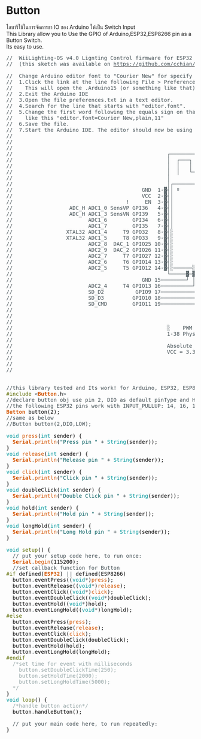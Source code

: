 # Button
ไลบารีใช้ในการจัดการขา IO ของ Arduino ให้เป็น Switch Input<br>
This Library allow you to Use the GPIO of Arduino,ESP32,ESP8266 pin as a Button Switch.<br>
Its easy to use.<br>

<pre>
<font color="#434f54">&#47;&#47; &nbsp;WiiLighting-OS v4.0 Lignting Control firmware for ESP32 Copy Left by Wichian Toso</font>
<font color="#434f54">&#47;&#47; &nbsp;(this sketch was available on </font><u><font color="#434f54">https:&#47;&#47;github.com&#47;cchian&#47;wiilighting-os</font></u><font color="#434f54">)</font>

<font color="#434f54">&#47;&#47; &nbsp;Change Arduino editor font to &#34;Courier New&#34; for specify correct ESP32 image below.</font>
<font color="#434f54">&#47;&#47; &nbsp;1.Click the link at the line following File &gt; Preferences &gt; More preferences can be edited directly in the file.</font>
<font color="#434f54">&#47;&#47; &nbsp;&nbsp;&nbsp;This will open the .Arduino15 (or something like that) folder.</font>
<font color="#434f54">&#47;&#47; &nbsp;2.Exit the Arduino IDE</font>
<font color="#434f54">&#47;&#47; &nbsp;3.Open the file preferences.txt in a text editor.</font>
<font color="#434f54">&#47;&#47; &nbsp;4.Search for the line that starts with &#34;editor.font&#34;.</font>
<font color="#434f54">&#47;&#47; &nbsp;5.Change the first word following the equals sign on that line to the &#34;Courier New&#34;.</font>
<font color="#434f54">&#47;&#47; &nbsp;&nbsp;&nbsp;like this &#34;editor.font=Courier New,plain,11&#34;</font>
<font color="#434f54">&#47;&#47; &nbsp;6.Save the file.</font>
<font color="#434f54">&#47;&#47; &nbsp;7.Start the Arduino IDE. The editor should now be using the font you chose.</font>
<font color="#434f54">&#47;&#47;</font>
<font color="#434f54">&#47;&#47;</font>
<font color="#434f54">&#47;&#47;</font>
<font color="#434f54">&#47;&#47; &nbsp;&nbsp;&nbsp;&nbsp;&nbsp;&nbsp;&nbsp;&nbsp;&nbsp;&nbsp;&nbsp;&nbsp;&nbsp;&nbsp;&nbsp;&nbsp;&nbsp;&nbsp;&nbsp;&nbsp;&nbsp;&nbsp;&nbsp;&nbsp;&nbsp;&nbsp;&nbsp;&nbsp;&nbsp;&nbsp;&nbsp;&nbsp;&nbsp;&nbsp;&nbsp;&nbsp;&nbsp;&nbsp;&nbsp;&nbsp;&nbsp;&nbsp;&nbsp;&nbsp;&nbsp;&nbsp;&nbsp;&nbsp;┌─────────────────────────────┐</font>
<font color="#434f54">&#47;&#47; &nbsp;&nbsp;&nbsp;&nbsp;&nbsp;&nbsp;&nbsp;&nbsp;&nbsp;&nbsp;&nbsp;&nbsp;&nbsp;&nbsp;&nbsp;&nbsp;&nbsp;&nbsp;&nbsp;&nbsp;&nbsp;&nbsp;&nbsp;&nbsp;&nbsp;&nbsp;&nbsp;&nbsp;&nbsp;&nbsp;&nbsp;&nbsp;&nbsp;&nbsp;&nbsp;&nbsp;&nbsp;&nbsp;&nbsp;&nbsp;&nbsp;&nbsp;&nbsp;&nbsp;&nbsp;&nbsp;&nbsp;&nbsp;│ &nbsp;┌───┐ &nbsp;&nbsp;┌───┐ &nbsp;&nbsp;┌───┬───┐ &nbsp;│</font>
<font color="#434f54">&#47;&#47; &nbsp;&nbsp;&nbsp;&nbsp;&nbsp;&nbsp;&nbsp;&nbsp;&nbsp;&nbsp;&nbsp;&nbsp;&nbsp;&nbsp;&nbsp;&nbsp;&nbsp;&nbsp;&nbsp;&nbsp;&nbsp;&nbsp;&nbsp;&nbsp;&nbsp;&nbsp;&nbsp;&nbsp;&nbsp;&nbsp;&nbsp;&nbsp;&nbsp;&nbsp;&nbsp;&nbsp;&nbsp;&nbsp;&nbsp;&nbsp;&nbsp;&nbsp;&nbsp;&nbsp;&nbsp;&nbsp;&nbsp;&nbsp;│ &nbsp;│ &nbsp;&nbsp;│ &nbsp;&nbsp;│ &nbsp;&nbsp;│ &nbsp;&nbsp;│ &nbsp;&nbsp;│ &nbsp;&nbsp;│ &nbsp;│</font>
<font color="#434f54">&#47;&#47; &nbsp;&nbsp;&nbsp;&nbsp;&nbsp;&nbsp;&nbsp;&nbsp;&nbsp;&nbsp;&nbsp;&nbsp;&nbsp;&nbsp;&nbsp;&nbsp;&nbsp;&nbsp;&nbsp;&nbsp;&nbsp;&nbsp;&nbsp;&nbsp;&nbsp;&nbsp;&nbsp;&nbsp;&nbsp;&nbsp;&nbsp;&nbsp;&nbsp;&nbsp;&nbsp;&nbsp;&nbsp;&nbsp;&nbsp;&nbsp;&nbsp;&nbsp;&nbsp;&nbsp;&nbsp;&nbsp;&nbsp;&nbsp;│ &nbsp;│ &nbsp;&nbsp;└───┘ &nbsp;&nbsp;└───┘ &nbsp;&nbsp;│ &nbsp;&nbsp;│ &nbsp;│</font>
<font color="#434f54">&#47;&#47; &nbsp;&nbsp;&nbsp;&nbsp;&nbsp;&nbsp;&nbsp;&nbsp;&nbsp;&nbsp;&nbsp;&nbsp;&nbsp;&nbsp;&nbsp;&nbsp;&nbsp;&nbsp;&nbsp;&nbsp;&nbsp;&nbsp;&nbsp;&nbsp;&nbsp;&nbsp;&nbsp;&nbsp;&nbsp;&nbsp;&nbsp;&nbsp;&nbsp;&nbsp;&nbsp;&nbsp;&nbsp;&nbsp;&nbsp;&nbsp;&nbsp;&nbsp;&nbsp;&nbsp;&nbsp;&nbsp;&nbsp;&nbsp;│ &nbsp;&nbsp;&nbsp;&nbsp;&nbsp;&nbsp;&nbsp;&nbsp;&nbsp;&nbsp;&nbsp;&nbsp;&nbsp;&nbsp;&nbsp;&nbsp;&nbsp;&nbsp;&nbsp;&nbsp;&nbsp;│ &nbsp;&nbsp;│ &nbsp;│</font>
<font color="#434f54">&#47;&#47; &nbsp;&nbsp;&nbsp;&nbsp;&nbsp;&nbsp;&nbsp;&nbsp;&nbsp;&nbsp;&nbsp;&nbsp;&nbsp;&nbsp;&nbsp;&nbsp;&nbsp;&nbsp;&nbsp;&nbsp;&nbsp;&nbsp;&nbsp;&nbsp;&nbsp;&nbsp;&nbsp;&nbsp;&nbsp;&nbsp;&nbsp;&nbsp;&nbsp;&nbsp;&nbsp;&nbsp;&nbsp;&nbsp;&nbsp;&nbsp;&nbsp;&nbsp;&nbsp;&nbsp;&nbsp;&nbsp;&nbsp;&nbsp;│┌───────────────────────────┐│</font>
<font color="#434f54">&#47;&#47; &nbsp;&nbsp;&nbsp;&nbsp;&nbsp;&nbsp;&nbsp;&nbsp;&nbsp;&nbsp;&nbsp;&nbsp;&nbsp;&nbsp;&nbsp;&nbsp;&nbsp;&nbsp;&nbsp;&nbsp;&nbsp;&nbsp;&nbsp;&nbsp;&nbsp;&nbsp;&nbsp;&nbsp;&nbsp;&nbsp;&nbsp;&nbsp;&nbsp;&nbsp;&nbsp;&nbsp;&nbsp;&nbsp;&nbsp;&nbsp;GND &nbsp;1-▓┤│ º &nbsp;&nbsp;&nbsp;&nbsp;&nbsp;&nbsp;&nbsp;&nbsp;&nbsp;&nbsp;&nbsp;&nbsp;&nbsp;&nbsp;&nbsp;&nbsp;&nbsp;&nbsp;&nbsp;&nbsp;&nbsp;&nbsp;&nbsp;&nbsp;│├▓-38 GND</font>
<font color="#434f54">&#47;&#47; &nbsp;&nbsp;&nbsp;&nbsp;&nbsp;&nbsp;&nbsp;&nbsp;&nbsp;&nbsp;&nbsp;&nbsp;&nbsp;&nbsp;&nbsp;&nbsp;&nbsp;&nbsp;&nbsp;&nbsp;&nbsp;&nbsp;&nbsp;&nbsp;&nbsp;&nbsp;&nbsp;&nbsp;&nbsp;&nbsp;&nbsp;&nbsp;&nbsp;&nbsp;&nbsp;&nbsp;&nbsp;&nbsp;&nbsp;&nbsp;VCC &nbsp;2-▓┤│ &nbsp;&nbsp;&nbsp;&nbsp;&nbsp;&nbsp;&nbsp;&nbsp;&nbsp;&nbsp;&nbsp;&nbsp;&nbsp;&nbsp;&nbsp;&nbsp;&nbsp;&nbsp;&nbsp;&nbsp;&nbsp;&nbsp;&nbsp;&nbsp;&nbsp;&nbsp;░├▓-37 GPIO23</font>
<font color="#434f54">&#47;&#47; &nbsp;&nbsp;&nbsp;&nbsp;&nbsp;&nbsp;&nbsp;&nbsp;&nbsp;&nbsp;&nbsp;&nbsp;&nbsp;&nbsp;&nbsp;&nbsp;&nbsp;&nbsp;&nbsp;&nbsp;&nbsp;&nbsp;&nbsp;&nbsp;&nbsp;&nbsp;&nbsp;&nbsp;&nbsp;&nbsp;&nbsp;&nbsp;&nbsp;&nbsp;&nbsp;! &nbsp;&nbsp;&nbsp;&nbsp;EN &nbsp;3-▓┤│ &nbsp;&nbsp;&nbsp;&nbsp;&nbsp;&nbsp;&nbsp;&nbsp;&nbsp;&nbsp;&nbsp;&nbsp;&nbsp;&nbsp;&nbsp;&nbsp;&nbsp;&nbsp;&nbsp;&nbsp;&nbsp;&nbsp;&nbsp;&nbsp;&nbsp;&nbsp;░├▓-36 GPIO22 &nbsp;&nbsp;&nbsp;&nbsp;&nbsp;&nbsp;&nbsp;&nbsp;&nbsp;&nbsp;&nbsp;SCL</font>
<font color="#434f54">&#47;&#47; &nbsp;&nbsp;&nbsp;&nbsp;&nbsp;&nbsp;&nbsp;&nbsp;&nbsp;&nbsp;&nbsp;&nbsp;&nbsp;&nbsp;&nbsp;&nbsp;&nbsp;ADC_H ADC1_0 SensVP GPI36 &nbsp;&nbsp;4-▓┤│ &nbsp;&nbsp;&nbsp;&nbsp;&nbsp;&nbsp;&nbsp;&nbsp;&nbsp;&nbsp;&nbsp;&nbsp;&nbsp;&nbsp;&nbsp;&nbsp;&nbsp;&nbsp;&nbsp;&nbsp;&nbsp;&nbsp;&nbsp;&nbsp;&nbsp;&nbsp;░├▓-35 GPIO1 &nbsp;TX0 &nbsp;&nbsp;&nbsp;&nbsp;&nbsp;&nbsp;&nbsp;CLK03</font>
<font color="#434f54">&#47;&#47; &nbsp;&nbsp;&nbsp;&nbsp;&nbsp;&nbsp;&nbsp;&nbsp;&nbsp;&nbsp;&nbsp;&nbsp;&nbsp;&nbsp;&nbsp;&nbsp;&nbsp;ADC_H ADC1_3 SensVN GPI39 &nbsp;&nbsp;5-▓┤│ &nbsp;&nbsp;&nbsp;&nbsp;&nbsp;&nbsp;&nbsp;&nbsp;&nbsp;&nbsp;&nbsp;&nbsp;&nbsp;&nbsp;&nbsp;&nbsp;&nbsp;&nbsp;&nbsp;&nbsp;&nbsp;&nbsp;&nbsp;&nbsp;&nbsp;&nbsp;░├▓-34 GPIO3 &nbsp;RX0 &nbsp;&nbsp;&nbsp;&nbsp;&nbsp;&nbsp;&nbsp;CLK02</font>
<font color="#434f54">&#47;&#47; &nbsp;&nbsp;&nbsp;&nbsp;&nbsp;&nbsp;&nbsp;&nbsp;&nbsp;&nbsp;&nbsp;&nbsp;&nbsp;&nbsp;&nbsp;&nbsp;&nbsp;&nbsp;&nbsp;&nbsp;&nbsp;&nbsp;&nbsp;ADC1_6 &nbsp;&nbsp;&nbsp;&nbsp;&nbsp;&nbsp;&nbsp;GPI34 &nbsp;&nbsp;6-▓┤│ &nbsp;&nbsp;&nbsp;&nbsp;&nbsp;&nbsp;&nbsp;&nbsp;&nbsp;&nbsp;&nbsp;&nbsp;&nbsp;&nbsp;&nbsp;&nbsp;&nbsp;&nbsp;&nbsp;&nbsp;&nbsp;&nbsp;&nbsp;&nbsp;&nbsp;&nbsp;░├▓-33 GPIO21 &nbsp;&nbsp;&nbsp;&nbsp;&nbsp;&nbsp;&nbsp;&nbsp;&nbsp;&nbsp;&nbsp;SDA</font>
<font color="#434f54">&#47;&#47; &nbsp;&nbsp;&nbsp;&nbsp;&nbsp;&nbsp;&nbsp;&nbsp;&nbsp;&nbsp;&nbsp;&nbsp;&nbsp;&nbsp;&nbsp;&nbsp;&nbsp;&nbsp;&nbsp;&nbsp;&nbsp;&nbsp;&nbsp;ADC1_7 &nbsp;&nbsp;&nbsp;&nbsp;&nbsp;&nbsp;&nbsp;GPI35 &nbsp;&nbsp;7-▓┤│ &nbsp;&nbsp;&nbsp;&nbsp;&nbsp;&nbsp;&nbsp;&nbsp;&nbsp;&nbsp;ESP32 &nbsp;&nbsp;&nbsp;&nbsp;&nbsp;&nbsp;&nbsp;&nbsp;&nbsp;&nbsp;░├▓-32 GPIO20</font>
<font color="#434f54">&#47;&#47; &nbsp;&nbsp;&nbsp;&nbsp;&nbsp;&nbsp;&nbsp;&nbsp;&nbsp;&nbsp;&nbsp;&nbsp;&nbsp;&nbsp;&nbsp;&nbsp;XTAL32 ADC1_4 &nbsp;&nbsp;&nbsp;&nbsp;T9 GPO32 &nbsp;&nbsp;8-▓┤░ &nbsp;&nbsp;&nbsp;&nbsp;&nbsp;&nbsp;&nbsp;&nbsp;&nbsp;&nbsp;&nbsp;&nbsp;&nbsp;&nbsp;&nbsp;&nbsp;&nbsp;&nbsp;&nbsp;&nbsp;&nbsp;&nbsp;&nbsp;&nbsp;&nbsp;&nbsp;░├▓-31 GPIO19</font>
<font color="#434f54">&#47;&#47; &nbsp;&nbsp;&nbsp;&nbsp;&nbsp;&nbsp;&nbsp;&nbsp;&nbsp;&nbsp;&nbsp;&nbsp;&nbsp;&nbsp;&nbsp;&nbsp;XTAL32 ADC1_5 &nbsp;&nbsp;&nbsp;&nbsp;T8 GPO33 &nbsp;&nbsp;9-▓┤░ &nbsp;&nbsp;&nbsp;&nbsp;&nbsp;&nbsp;&nbsp;&nbsp;&nbsp;&nbsp;&nbsp;&nbsp;&nbsp;&nbsp;&nbsp;&nbsp;&nbsp;&nbsp;&nbsp;&nbsp;&nbsp;&nbsp;&nbsp;&nbsp;&nbsp;&nbsp;░├▓-30 GPIO18</font>
<font color="#434f54">&#47;&#47; &nbsp;&nbsp;&nbsp;&nbsp;&nbsp;&nbsp;&nbsp;&nbsp;&nbsp;&nbsp;&nbsp;&nbsp;&nbsp;&nbsp;&nbsp;&nbsp;&nbsp;&nbsp;&nbsp;&nbsp;&nbsp;&nbsp;&nbsp;ADC2_8 &nbsp;DAC_1 GPIO25 10-▓┤░ &nbsp;&nbsp;&nbsp;&nbsp;&nbsp;&nbsp;&nbsp;&nbsp;&nbsp;&nbsp;&nbsp;&nbsp;&nbsp;&nbsp;&nbsp;&nbsp;&nbsp;&nbsp;&nbsp;&nbsp;&nbsp;&nbsp;&nbsp;&nbsp;&nbsp;&nbsp;░├▓-29 GPIO5</font>
<font color="#434f54">&#47;&#47; &nbsp;&nbsp;&nbsp;&nbsp;&nbsp;&nbsp;&nbsp;&nbsp;&nbsp;&nbsp;&nbsp;&nbsp;&nbsp;&nbsp;&nbsp;&nbsp;&nbsp;&nbsp;&nbsp;&nbsp;&nbsp;&nbsp;&nbsp;ADC2_9 &nbsp;DAC_2 GPIO26 11-▓┤░ &nbsp;&nbsp;&nbsp;&nbsp;&nbsp;&nbsp;&nbsp;&nbsp;&nbsp;&nbsp;&nbsp;&nbsp;&nbsp;&nbsp;&nbsp;&nbsp;&nbsp;&nbsp;&nbsp;&nbsp;&nbsp;&nbsp;&nbsp;&nbsp;&nbsp;&nbsp;░├▓-28 GPIO17 TX1</font>
<font color="#434f54">&#47;&#47; &nbsp;&nbsp;&nbsp;&nbsp;&nbsp;&nbsp;&nbsp;&nbsp;&nbsp;&nbsp;&nbsp;&nbsp;&nbsp;&nbsp;&nbsp;&nbsp;&nbsp;&nbsp;&nbsp;&nbsp;&nbsp;&nbsp;&nbsp;ADC2_7 &nbsp;&nbsp;&nbsp;&nbsp;T7 GPIO27 12-▓┤░ &nbsp;&nbsp;&nbsp;&nbsp;&nbsp;&nbsp;&nbsp;&nbsp;&nbsp;&nbsp;&nbsp;&nbsp;&nbsp;&nbsp;&nbsp;&nbsp;&nbsp;&nbsp;&nbsp;&nbsp;&nbsp;&nbsp;&nbsp;&nbsp;&nbsp;&nbsp;░├▓-27 GPIO16 RX1</font>
<font color="#434f54">&#47;&#47; &nbsp;&nbsp;&nbsp;&nbsp;&nbsp;&nbsp;&nbsp;&nbsp;&nbsp;&nbsp;&nbsp;&nbsp;&nbsp;&nbsp;&nbsp;&nbsp;&nbsp;&nbsp;&nbsp;&nbsp;&nbsp;&nbsp;&nbsp;ADC2_6 &nbsp;&nbsp;&nbsp;&nbsp;T6 GPIO14 13-▓┤░ &nbsp;&nbsp;&nbsp;&nbsp;&nbsp;&nbsp;&nbsp;&nbsp;&nbsp;&nbsp;&nbsp;&nbsp;&nbsp;&nbsp;&nbsp;&nbsp;&nbsp;&nbsp;&nbsp;&nbsp;&nbsp;&nbsp;&nbsp;&nbsp;&nbsp;&nbsp;░├▓-26 GPIO4 &nbsp;T0 &nbsp;ADC2_0</font>
<font color="#434f54">&#47;&#47; &nbsp;&nbsp;&nbsp;&nbsp;&nbsp;&nbsp;&nbsp;&nbsp;&nbsp;&nbsp;&nbsp;&nbsp;&nbsp;&nbsp;&nbsp;&nbsp;&nbsp;&nbsp;&nbsp;&nbsp;&nbsp;&nbsp;&nbsp;ADC2_5 &nbsp;&nbsp;&nbsp;&nbsp;T5 GPIO12 14-▓┤░──────░░░░░░░░░░░░░░░░░────░├▓-25 GPIO0 &nbsp;T1 &nbsp;ADC2_1 CLK01</font>
<font color="#434f54">&#47;&#47; &nbsp;&nbsp;&nbsp;&nbsp;&nbsp;&nbsp;&nbsp;&nbsp;&nbsp;&nbsp;&nbsp;&nbsp;&nbsp;&nbsp;&nbsp;&nbsp;&nbsp;&nbsp;&nbsp;&nbsp;&nbsp;&nbsp;&nbsp;&nbsp;&nbsp;&nbsp;&nbsp;&nbsp;&nbsp;&nbsp;&nbsp;&nbsp;&nbsp;&nbsp;&nbsp;&nbsp;&nbsp;&nbsp;&nbsp;&nbsp;&nbsp;&nbsp;&nbsp;&nbsp;&nbsp;&nbsp;&nbsp;&nbsp;└─────▓─▓─▓─▓─▓─▓─▓─▓─▓─▓─────┘</font>
<font color="#434f54">&#47;&#47; &nbsp;&nbsp;&nbsp;&nbsp;&nbsp;&nbsp;&nbsp;&nbsp;&nbsp;&nbsp;&nbsp;&nbsp;&nbsp;&nbsp;&nbsp;&nbsp;&nbsp;&nbsp;&nbsp;&nbsp;&nbsp;&nbsp;&nbsp;&nbsp;&nbsp;&nbsp;&nbsp;&nbsp;&nbsp;&nbsp;&nbsp;&nbsp;&nbsp;&nbsp;&nbsp;&nbsp;&nbsp;&nbsp;&nbsp;&nbsp;GND 15────────┘ │ │ │ │ │ │ │ │ └────────24 GPIO2 &nbsp;T2 &nbsp;ADC2_2</font>
<font color="#434f54">&#47;&#47; &nbsp;&nbsp;&nbsp;&nbsp;&nbsp;&nbsp;&nbsp;&nbsp;&nbsp;&nbsp;&nbsp;&nbsp;&nbsp;&nbsp;&nbsp;&nbsp;&nbsp;&nbsp;&nbsp;&nbsp;&nbsp;&nbsp;&nbsp;ADC2_4 &nbsp;&nbsp;&nbsp;&nbsp;T4 GPIO13 16──────────┘ │ │ │ │ │ │ └──────────23 GPIO15 T3 &nbsp;ADC2_3</font>
<font color="#434f54">&#47;&#47; &nbsp;&nbsp;&nbsp;&nbsp;&nbsp;&nbsp;&nbsp;&nbsp;&nbsp;&nbsp;&nbsp;&nbsp;&nbsp;&nbsp;&nbsp;&nbsp;&nbsp;&nbsp;&nbsp;&nbsp;&nbsp;&nbsp;&nbsp;SD_D2 &nbsp;&nbsp;&nbsp;&nbsp;&nbsp;&nbsp;&nbsp;&nbsp;&nbsp;GPIO9 17────────────┘ │ │ │ │ └────────────22 GPIO8 &nbsp;&nbsp;&nbsp;&nbsp;&nbsp;SD_D1</font>
<font color="#434f54">&#47;&#47; &nbsp;&nbsp;&nbsp;&nbsp;&nbsp;&nbsp;&nbsp;&nbsp;&nbsp;&nbsp;&nbsp;&nbsp;&nbsp;&nbsp;&nbsp;&nbsp;&nbsp;&nbsp;&nbsp;&nbsp;&nbsp;&nbsp;&nbsp;SD_D3 &nbsp;&nbsp;&nbsp;&nbsp;&nbsp;&nbsp;&nbsp;&nbsp;GPIO10 18──────────────┘ │ │ └──────────────21 GPIO7 &nbsp;&nbsp;&nbsp;&nbsp;&nbsp;SD_D0</font>
<font color="#434f54">&#47;&#47; &nbsp;&nbsp;&nbsp;&nbsp;&nbsp;&nbsp;&nbsp;&nbsp;&nbsp;&nbsp;&nbsp;&nbsp;&nbsp;&nbsp;&nbsp;&nbsp;&nbsp;&nbsp;&nbsp;&nbsp;&nbsp;&nbsp;&nbsp;SD_CMD &nbsp;&nbsp;&nbsp;&nbsp;&nbsp;&nbsp;&nbsp;GPIO11 19────────────────┘ └────────────────20 GPIO6 &nbsp;&nbsp;&nbsp;&nbsp;&nbsp;SD_CLK</font>
<font color="#434f54">&#47;&#47;</font>
<font color="#434f54">&#47;&#47;</font>
<font color="#434f54">&#47;&#47;</font>
<font color="#434f54">&#47;&#47; &nbsp;&nbsp;&nbsp;&nbsp;&nbsp;&nbsp;&nbsp;&nbsp;&nbsp;&nbsp;&nbsp;&nbsp;&nbsp;&nbsp;&nbsp;&nbsp;&nbsp;&nbsp;&nbsp;&nbsp;&nbsp;&nbsp;&nbsp;&nbsp;&nbsp;&nbsp;&nbsp;&nbsp;&nbsp;&nbsp;&nbsp;&nbsp;&nbsp;&nbsp;&nbsp;&nbsp;&nbsp;&nbsp;&nbsp;&nbsp;&nbsp;&nbsp;&nbsp;&nbsp;&nbsp;&nbsp;&nbsp;&nbsp;░ &nbsp;&nbsp;&nbsp;PWM Pin</font>
<font color="#434f54">&#47;&#47; &nbsp;&nbsp;&nbsp;&nbsp;&nbsp;&nbsp;&nbsp;&nbsp;&nbsp;&nbsp;&nbsp;&nbsp;&nbsp;&nbsp;&nbsp;&nbsp;&nbsp;&nbsp;&nbsp;&nbsp;&nbsp;&nbsp;&nbsp;&nbsp;&nbsp;&nbsp;&nbsp;&nbsp;&nbsp;&nbsp;&nbsp;&nbsp;&nbsp;&nbsp;&nbsp;&nbsp;&nbsp;&nbsp;&nbsp;&nbsp;&nbsp;&nbsp;&nbsp;&nbsp;&nbsp;&nbsp;&nbsp;&nbsp;1-38 Physical pin on package</font>
<font color="#434f54">&#47;&#47;</font>
<font color="#434f54">&#47;&#47; &nbsp;&nbsp;&nbsp;&nbsp;&nbsp;&nbsp;&nbsp;&nbsp;&nbsp;&nbsp;&nbsp;&nbsp;&nbsp;&nbsp;&nbsp;&nbsp;&nbsp;&nbsp;&nbsp;&nbsp;&nbsp;&nbsp;&nbsp;&nbsp;&nbsp;&nbsp;&nbsp;&nbsp;&nbsp;&nbsp;&nbsp;&nbsp;&nbsp;&nbsp;&nbsp;&nbsp;&nbsp;&nbsp;&nbsp;&nbsp;&nbsp;&nbsp;&nbsp;&nbsp;&nbsp;&nbsp;&nbsp;&nbsp;Absolute MAX per pin 12mA, recommended 6mA</font>
<font color="#434f54">&#47;&#47; &nbsp;&nbsp;&nbsp;&nbsp;&nbsp;&nbsp;&nbsp;&nbsp;&nbsp;&nbsp;&nbsp;&nbsp;&nbsp;&nbsp;&nbsp;&nbsp;&nbsp;&nbsp;&nbsp;&nbsp;&nbsp;&nbsp;&nbsp;&nbsp;&nbsp;&nbsp;&nbsp;&nbsp;&nbsp;&nbsp;&nbsp;&nbsp;&nbsp;&nbsp;&nbsp;&nbsp;&nbsp;&nbsp;&nbsp;&nbsp;&nbsp;&nbsp;&nbsp;&nbsp;&nbsp;&nbsp;&nbsp;&nbsp;VCC = 3.3V</font>
<font color="#434f54">&#47;&#47;</font>
<font color="#434f54">&#47;&#47;</font>
<font color="#434f54">&#47;&#47;</font>


<font color="#434f54">&#47;&#47;this library tested and Its work! for Arduino, ESP32, ESP8266</font>
<font color="#5e6d03">#include</font> <font color="#434f54">&lt;</font><b><font color="#d35400">Button</font></b><font color="#434f54">.</font><font color="#000000">h</font><font color="#434f54">&gt;</font>
<font color="#434f54">&#47;&#47;declare button obj use pin 2, DIO as default pinType and HIGH Active state</font>
<font color="#434f54">&#47;&#47;the following ESP32 pins work with INPUT_PULLUP: 14, 16, 17, 18, 19, 21, 22, 23</font>
<b><font color="#d35400">Button</font></b> <font color="#000000">button</font><font color="#000000">(</font><font color="#000000">2</font><font color="#000000">)</font><font color="#000000">;</font>
<font color="#434f54">&#47;&#47;same as below</font>
<font color="#434f54">&#47;&#47;Button button(2,DIO,LOW);</font>

<font color="#00979c">void</font> <font color="#d35400">press</font><font color="#000000">(</font><font color="#00979c">int</font> <font color="#000000">sender</font><font color="#000000">)</font> <font color="#000000">{</font>
 &nbsp;<b><font color="#d35400">Serial</font></b><font color="#434f54">.</font><font color="#d35400">println</font><font color="#000000">(</font><font color="#005c5f">&#34;Press pin &#34;</font> <font color="#434f54">+</font> <font color="#00979c">String</font><font color="#000000">(</font><font color="#000000">sender</font><font color="#000000">)</font><font color="#000000">)</font><font color="#000000">;</font>
<font color="#000000">}</font>
<font color="#00979c">void</font> <font color="#d35400">release</font><font color="#000000">(</font><font color="#00979c">int</font> <font color="#000000">sender</font><font color="#000000">)</font> <font color="#000000">{</font>
 &nbsp;<b><font color="#d35400">Serial</font></b><font color="#434f54">.</font><font color="#d35400">println</font><font color="#000000">(</font><font color="#005c5f">&#34;Release pin &#34;</font> <font color="#434f54">+</font> <font color="#00979c">String</font><font color="#000000">(</font><font color="#000000">sender</font><font color="#000000">)</font><font color="#000000">)</font><font color="#000000">;</font>
<font color="#000000">}</font>
<font color="#00979c">void</font> <font color="#d35400">click</font><font color="#000000">(</font><font color="#00979c">int</font> <font color="#000000">sender</font><font color="#000000">)</font> <font color="#000000">{</font>
 &nbsp;<b><font color="#d35400">Serial</font></b><font color="#434f54">.</font><font color="#d35400">println</font><font color="#000000">(</font><font color="#005c5f">&#34;Click pin &#34;</font> <font color="#434f54">+</font> <font color="#00979c">String</font><font color="#000000">(</font><font color="#000000">sender</font><font color="#000000">)</font><font color="#000000">)</font><font color="#000000">;</font>
<font color="#000000">}</font>
<font color="#00979c">void</font> <font color="#000000">doubleClick</font><font color="#000000">(</font><font color="#00979c">int</font> <font color="#000000">sender</font><font color="#000000">)</font> <font color="#000000">{</font>
 &nbsp;<b><font color="#d35400">Serial</font></b><font color="#434f54">.</font><font color="#d35400">println</font><font color="#000000">(</font><font color="#005c5f">&#34;Double Click pin &#34;</font> <font color="#434f54">+</font> <font color="#00979c">String</font><font color="#000000">(</font><font color="#000000">sender</font><font color="#000000">)</font><font color="#000000">)</font><font color="#000000">;</font>
<font color="#000000">}</font>
<font color="#00979c">void</font> <font color="#000000">hold</font><font color="#000000">(</font><font color="#00979c">int</font> <font color="#000000">sender</font><font color="#000000">)</font> <font color="#000000">{</font>
 &nbsp;<b><font color="#d35400">Serial</font></b><font color="#434f54">.</font><font color="#d35400">println</font><font color="#000000">(</font><font color="#005c5f">&#34;Hold pin &#34;</font> <font color="#434f54">+</font> <font color="#00979c">String</font><font color="#000000">(</font><font color="#000000">sender</font><font color="#000000">)</font><font color="#000000">)</font><font color="#000000">;</font>
<font color="#000000">}</font>
<font color="#00979c">void</font> <font color="#000000">longHold</font><font color="#000000">(</font><font color="#00979c">int</font> <font color="#000000">sender</font><font color="#000000">)</font> <font color="#000000">{</font>
 &nbsp;<b><font color="#d35400">Serial</font></b><font color="#434f54">.</font><font color="#d35400">println</font><font color="#000000">(</font><font color="#005c5f">&#34;Long Hold pin &#34;</font> <font color="#434f54">+</font> <font color="#00979c">String</font><font color="#000000">(</font><font color="#000000">sender</font><font color="#000000">)</font><font color="#000000">)</font><font color="#000000">;</font>
<font color="#000000">}</font>

<font color="#00979c">void</font> <font color="#5e6d03">setup</font><font color="#000000">(</font><font color="#000000">)</font> <font color="#000000">{</font>
 &nbsp;<font color="#434f54">&#47;&#47; put your setup code here, to run once:</font>
 &nbsp;<b><font color="#d35400">Serial</font></b><font color="#434f54">.</font><font color="#d35400">begin</font><font color="#000000">(</font><font color="#000000">115200</font><font color="#000000">)</font><font color="#000000">;</font>
 &nbsp;<font color="#434f54">&#47;&#47;set callback function for Button</font>
<font color="#5e6d03">#if</font> <font color="#000000">defined</font><font color="#000000">(</font><b><font color="#d35400">ESP32</font></b><font color="#000000">)</font> <font color="#434f54">||</font> <font color="#000000">defined</font><font color="#000000">(</font><font color="#000000">ESP8266</font><font color="#000000">)</font>
 &nbsp;<font color="#000000">button</font><font color="#434f54">.</font><font color="#000000">eventPress</font><font color="#000000">(</font><font color="#000000">(</font><font color="#00979c">void</font><font color="#434f54">*</font><font color="#000000">)</font><font color="#d35400">press</font><font color="#000000">)</font><font color="#000000">;</font>
 &nbsp;<font color="#000000">button</font><font color="#434f54">.</font><font color="#000000">eventRelease</font><font color="#000000">(</font><font color="#000000">(</font><font color="#00979c">void</font><font color="#434f54">*</font><font color="#000000">)</font><font color="#d35400">release</font><font color="#000000">)</font><font color="#000000">;</font>
 &nbsp;<font color="#000000">button</font><font color="#434f54">.</font><font color="#000000">eventClick</font><font color="#000000">(</font><font color="#000000">(</font><font color="#00979c">void</font><font color="#434f54">*</font><font color="#000000">)</font><font color="#d35400">click</font><font color="#000000">)</font><font color="#000000">;</font>
 &nbsp;<font color="#000000">button</font><font color="#434f54">.</font><font color="#000000">eventDoubleClick</font><font color="#000000">(</font><font color="#000000">(</font><font color="#00979c">void</font><font color="#434f54">*</font><font color="#000000">)</font><font color="#000000">doubleClick</font><font color="#000000">)</font><font color="#000000">;</font>
 &nbsp;<font color="#000000">button</font><font color="#434f54">.</font><font color="#000000">eventHold</font><font color="#000000">(</font><font color="#000000">(</font><font color="#00979c">void</font><font color="#434f54">*</font><font color="#000000">)</font><font color="#000000">hold</font><font color="#000000">)</font><font color="#000000">;</font>
 &nbsp;<font color="#000000">button</font><font color="#434f54">.</font><font color="#000000">eventLongHold</font><font color="#000000">(</font><font color="#000000">(</font><font color="#00979c">void</font><font color="#434f54">*</font><font color="#000000">)</font><font color="#000000">longHold</font><font color="#000000">)</font><font color="#000000">;</font>
<font color="#5e6d03">#else</font>
 &nbsp;<font color="#000000">button</font><font color="#434f54">.</font><font color="#000000">eventPress</font><font color="#000000">(</font><font color="#d35400">press</font><font color="#000000">)</font><font color="#000000">;</font>
 &nbsp;<font color="#000000">button</font><font color="#434f54">.</font><font color="#000000">eventRelease</font><font color="#000000">(</font><font color="#d35400">release</font><font color="#000000">)</font><font color="#000000">;</font>
 &nbsp;<font color="#000000">button</font><font color="#434f54">.</font><font color="#000000">eventClick</font><font color="#000000">(</font><font color="#d35400">click</font><font color="#000000">)</font><font color="#000000">;</font>
 &nbsp;<font color="#000000">button</font><font color="#434f54">.</font><font color="#000000">eventDoubleClick</font><font color="#000000">(</font><font color="#000000">doubleClick</font><font color="#000000">)</font><font color="#000000">;</font>
 &nbsp;<font color="#000000">button</font><font color="#434f54">.</font><font color="#000000">eventHold</font><font color="#000000">(</font><font color="#000000">hold</font><font color="#000000">)</font><font color="#000000">;</font>
 &nbsp;<font color="#000000">button</font><font color="#434f54">.</font><font color="#000000">eventLongHold</font><font color="#000000">(</font><font color="#000000">longHold</font><font color="#000000">)</font><font color="#000000">;</font>
<font color="#5e6d03">#endif</font>
 &nbsp;<font color="#95a5a6">&#47;*set time for event with milliseconds</font>
<font color="#95a5a6"> &nbsp;&nbsp;&nbsp;button.setDoubleClickTime(250);</font>
<font color="#95a5a6"> &nbsp;&nbsp;&nbsp;button.setHoldTime(2000);</font>
<font color="#95a5a6"> &nbsp;&nbsp;&nbsp;button.setLongHoldTime(5000);</font>
<font color="#95a5a6"> &nbsp;*&#47;</font>
<font color="#000000">}</font>
<font color="#00979c">void</font> <font color="#5e6d03">loop</font><font color="#000000">(</font><font color="#000000">)</font> <font color="#000000">{</font>
 &nbsp;<font color="#95a5a6">&#47;*handle button action*&#47;</font>
 &nbsp;<font color="#000000">button</font><font color="#434f54">.</font><font color="#000000">handleButton</font><font color="#000000">(</font><font color="#000000">)</font><font color="#000000">;</font>

 &nbsp;<font color="#434f54">&#47;&#47; put your main code here, to run repeatedly:</font>
<font color="#000000">}</font>


</pre>
